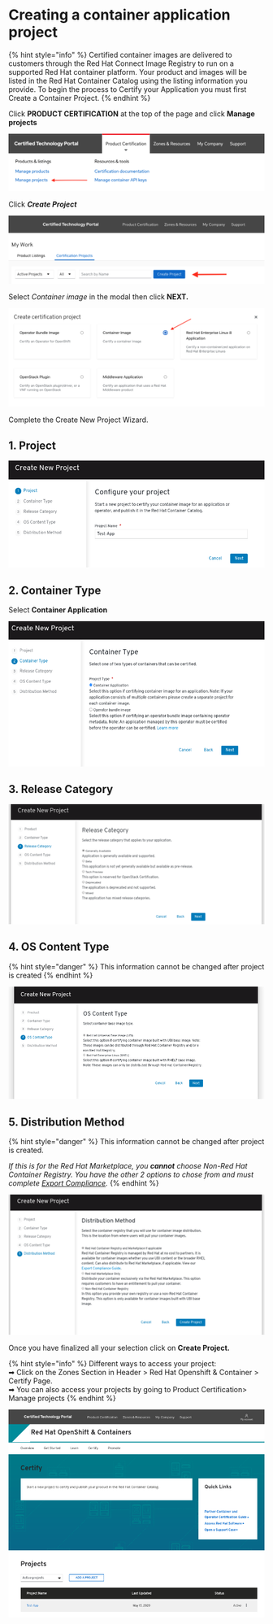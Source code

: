 # Creating a container application project

{% hint style="info" %}
Certified container images are delivered to customers through the Red Hat Connect Image Registry to run on a supported Red Hat container platform. Your product and images will be listed in the Red Hat Container Catalog using the listing information you provide. To begin the process to Certify your Application you must first Create a Container Project.‌
{% endhint %}

Click **PRODUCT CERTIFICATION** at the top of the page and click **Manage projects**

![](../.gitbook/assets/screen-shot-2021-04-26-at-3.24.58-pm.png)

Click _**Create Project**_ 

![](../.gitbook/assets/screen-shot-2021-04-26-at-3.31.41-pm.png)

Select _Container image_ in the modal then click **NEXT.**‌

![](../.gitbook/assets/screen-shot-2021-04-26-at-3.47.39-pm.png)

Complete the Create New Project Wizard.

## 1. Project

![](../.gitbook/assets/project%20%281%29.png)

## 2. Container Type

Select **Container Application**

![](../.gitbook/assets/container%20%281%29.png)

## 3. Release Category

![](../.gitbook/assets/project3.png)

## 4. OS Content Type

{% hint style="danger" %}
This information cannot be changed after project is created
{% endhint %}

![](../.gitbook/assets/os1.png)

## 5. Distribution Method

{% hint style="danger" %}
This information cannot be changed after project is created. 

_If this is for the Red Hat Marketplace, you **cannot** choose Non-Red Hat Container Registry. You have the other 2 options to chose from and must complete_ [_Export Compliance_](https://redhat-connect.gitbook.io/red-hat-partner-connect-general-guide/initial-onboarding/export-compliance)_._ 
{% endhint %}

![](../.gitbook/assets/dist1.png)

Once you have finalized all your selection click on **Create Project.**

{% hint style="info" %}
Different ways to access your project:   
➡ Click on the Zones Section in Header &gt; Red Hat Openshift & Container &gt; Certify Page.   
➡ You can also access your projects by going to Product Certification&gt; Manage projects 
{% endhint %}

![](../.gitbook/assets/project.png)

